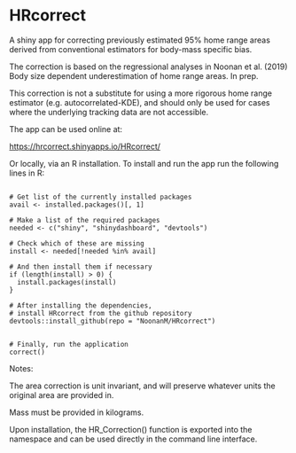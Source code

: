 # HRcorrect
A shiny app for correcting previously estimated 95\% home range areas
derived from conventional estimators for body-mass specific bias.

The correction is based on the regressional analyses in Noonan et al. (2019) Body size dependent underestimation of home range areas. In prep.

This correction is not a substitute for using a more rigorous home range estimator (e.g. autocorrelated-KDE), and should only be used for cases where the underlying tracking data are not accessible.

The app can be used online at:

https://hrcorrect.shinyapps.io/HRcorrect/

Or locally, via an R installation. To install and run the app run the following lines in R:

```{r, echo=FALSE, message=FALSE, warning = FALSE}

# Get list of the currently installed packages
avail <- installed.packages()[, 1]

# Make a list of the required packages
needed <- c("shiny", "shinydashboard", "devtools")

# Check which of these are missing
install <- needed[!needed %in% avail]

# And then install them if necessary
if (length(install) > 0) {
  install.packages(install)
}

# After installing the dependencies,
# install HRcorrect from the github repository
devtools::install_github(repo = "NoonanM/HRcorrect")


# Finally, run the application
correct()

```

Notes:

The area correction is unit invariant, and will preserve whatever units the original area are provided in.

Mass must be provided in kilograms.

Upon installation, the HR_Correction() function is exported into the namespace and can be used directly in the command line interface.
